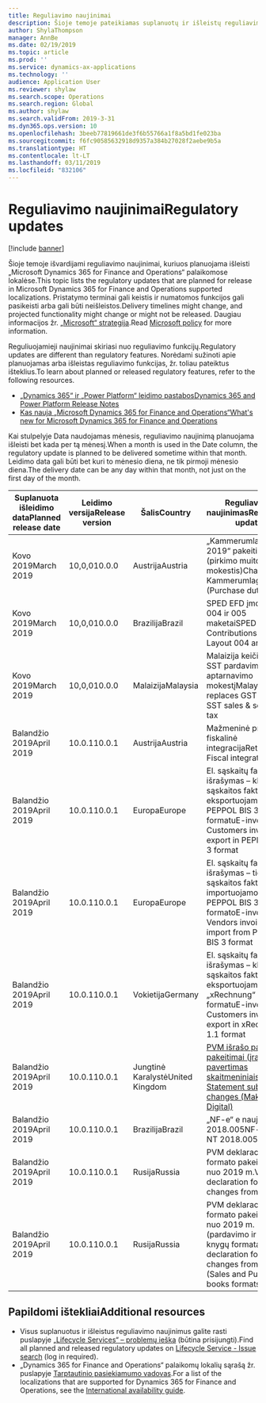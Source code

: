 ```yaml
---
title: Reguliavimo naujinimai
description: Šioje temoje pateikiamas suplanuotų ir išleistų reguliavimo „Microsoft Dynamics 365 for Finance and Operations“ naujinimų sąrašas.
author: ShylaThompson
manager: AnnBe
ms.date: 02/19/2019
ms.topic: article
ms.prod: ''
ms.service: dynamics-ax-applications
ms.technology: ''
audience: Application User
ms.reviewer: shylaw
ms.search.scope: Operations
ms.search.region: Global
ms.author: shylaw
ms.search.validFrom: 2019-3-31
ms.dyn365.ops.version: 10
ms.openlocfilehash: 3beeb77819661de3f6b55766a1f8a5bd1fe023ba
ms.sourcegitcommit: f6fc90585632918d9357a384b27028f2aebe9b5a
ms.translationtype: HT
ms.contentlocale: lt-LT
ms.lasthandoff: 03/11/2019
ms.locfileid: "832106"
---
```

# <a name="regulatory-updates"></a><span data-ttu-id="989ac-103">Reguliavimo naujinimai</span><span class="sxs-lookup"><span data-stu-id="989ac-103">Regulatory updates</span></span>

[!include [banner](../includes/banner.md)]

<span data-ttu-id="989ac-104">Šioje temoje išvardijami reguliavimo naujinimai, kuriuos planuojama išleisti „Microsoft Dynamics 365 for Finance and Operations“ palaikomose lokalėse.</span><span class="sxs-lookup"><span data-stu-id="989ac-104">This topic lists the regulatory updates that are planned for release in Microsoft Dynamics 365 for Finance and Operations supported localizations.</span></span> <span data-ttu-id="989ac-105">Pristatymo terminai gali keistis ir numatomos funkcijos gali pasikeisti arba gali būti neišleistos.</span><span class="sxs-lookup"><span data-stu-id="989ac-105">Delivery timelines might change, and projected functionality might change or might not be released.</span></span> <span data-ttu-id="989ac-106">Daugiau informacijos žr. [„Microsoft“ strategija](https://go.microsoft.com/fwlink/p/?linkid=2007332).</span><span class="sxs-lookup"><span data-stu-id="989ac-106">Read [Microsoft policy](https://go.microsoft.com/fwlink/p/?linkid=2007332) for more information.</span></span> 

<span data-ttu-id="989ac-107">Reguliuojamieji naujinimai skiriasi nuo reguliavimo funkcijų.</span><span class="sxs-lookup"><span data-stu-id="989ac-107">Regulatory updates are different than regulatory features.</span></span> <span data-ttu-id="989ac-108">Norėdami sužinoti apie planuojamas arba išleistas reguliavimo funkcijas, žr. toliau pateiktus išteklius.</span><span class="sxs-lookup"><span data-stu-id="989ac-108">To learn about planned or released regulatory features, refer to the following resources.</span></span>

- [<span data-ttu-id="989ac-109">„Dynamics 365“ ir „Power Platform“ leidimo pastabos</span><span class="sxs-lookup"><span data-stu-id="989ac-109">Dynamics 365 and Power Platform Release Notes</span></span>](https://docs.microsoft.com/business-applications-release-notes/index)
- [<span data-ttu-id="989ac-110">Kas nauja „Microsoft Dynamics 365 for Finance and Operations“</span><span class="sxs-lookup"><span data-stu-id="989ac-110">What's new for Microsoft Dynamics 365 for Finance and Operations</span></span>](../../fin-and-ops/get-started/whats-new-changed.md)

<span data-ttu-id="989ac-111">Kai stulpelyje Data naudojamas mėnesis, reguliavimo naujinimą planuojama išleisti bet kada per tą mėnesį.</span><span class="sxs-lookup"><span data-stu-id="989ac-111">When a month is used in the Date column, the regulatory update is planned to be delivered sometime within that month.</span></span> <span data-ttu-id="989ac-112">Leidimo data gali būti bet kuri to mėnesio diena, ne tik pirmoji mėnesio diena.</span><span class="sxs-lookup"><span data-stu-id="989ac-112">The delivery date can be any day within that month, not just on the first day of the month.</span></span>

|<span data-ttu-id="989ac-113">Suplanuota išleidimo data</span><span class="sxs-lookup"><span data-stu-id="989ac-113">Planned release date</span></span>|<span data-ttu-id="989ac-114">Leidimo versija</span><span class="sxs-lookup"><span data-stu-id="989ac-114">Release version</span></span>|<span data-ttu-id="989ac-115">Šalis</span><span class="sxs-lookup"><span data-stu-id="989ac-115">Country</span></span>|<span data-ttu-id="989ac-116">Reguliavimo naujinimas</span><span class="sxs-lookup"><span data-stu-id="989ac-116">Regulatory update</span></span>|
|--------------------|---------------|-------|-------|
|      <span data-ttu-id="989ac-117">Kovo 2019</span><span class="sxs-lookup"><span data-stu-id="989ac-117">March 2019</span></span>          |   <span data-ttu-id="989ac-118">10,0,0</span><span class="sxs-lookup"><span data-stu-id="989ac-118">10.0.0</span></span>      | <span data-ttu-id="989ac-119">Austrija</span><span class="sxs-lookup"><span data-stu-id="989ac-119">Austria</span></span>      |   <span data-ttu-id="989ac-120">„Kammerumlage 2019“ pakeitimai (pirkimo muito mokestis)</span><span class="sxs-lookup"><span data-stu-id="989ac-120">Changes in Kammerumlage 2019 (Purchase duty)</span></span>    |
|      <span data-ttu-id="989ac-121">Kovo 2019</span><span class="sxs-lookup"><span data-stu-id="989ac-121">March 2019</span></span>          |   <span data-ttu-id="989ac-122">10,0,0</span><span class="sxs-lookup"><span data-stu-id="989ac-122">10.0.0</span></span>      |   <span data-ttu-id="989ac-123">Brazilija</span><span class="sxs-lookup"><span data-stu-id="989ac-123">Brazil</span></span>    |     <span data-ttu-id="989ac-124">SPED EFD įmokos – 004 ir 005 maketai</span><span class="sxs-lookup"><span data-stu-id="989ac-124">SPED EFD Contributions - Layout  004 and 005</span></span>  |
|      <span data-ttu-id="989ac-125">Kovo 2019</span><span class="sxs-lookup"><span data-stu-id="989ac-125">March 2019</span></span>          |   <span data-ttu-id="989ac-126">10,0,0</span><span class="sxs-lookup"><span data-stu-id="989ac-126">10.0.0</span></span>      |    <span data-ttu-id="989ac-127">Malaizija</span><span class="sxs-lookup"><span data-stu-id="989ac-127">Malaysia</span></span>     |<span data-ttu-id="989ac-128">Malaizija keičia GST į SST pardavimo ir aptarnavimo mokestį</span><span class="sxs-lookup"><span data-stu-id="989ac-128">Malaysia replaces GST with SST sales & service tax</span></span>        |
|      <span data-ttu-id="989ac-129">Balandžio 2019</span><span class="sxs-lookup"><span data-stu-id="989ac-129">April 2019</span></span>          |   <span data-ttu-id="989ac-130">10.0.1</span><span class="sxs-lookup"><span data-stu-id="989ac-130">10.0.1</span></span>      |    <span data-ttu-id="989ac-131">Austrija</span><span class="sxs-lookup"><span data-stu-id="989ac-131">Austria</span></span>     |<span data-ttu-id="989ac-132">Mažmeninė prekyba – fiskalinė integracija</span><span class="sxs-lookup"><span data-stu-id="989ac-132">Retail - Fiscal integration</span></span>         |
|      <span data-ttu-id="989ac-133">Balandžio 2019</span><span class="sxs-lookup"><span data-stu-id="989ac-133">April 2019</span></span>          |   <span data-ttu-id="989ac-134">10.0.1</span><span class="sxs-lookup"><span data-stu-id="989ac-134">10.0.1</span></span>      |    <span data-ttu-id="989ac-135">Europa</span><span class="sxs-lookup"><span data-stu-id="989ac-135">Europe</span></span>     |<span data-ttu-id="989ac-136">El. sąskaitų faktūrų išrašymas – klientų sąskaitos faktūros eksportuojamos PEPPOL BIS 3 formatu</span><span class="sxs-lookup"><span data-stu-id="989ac-136">E-invoicing - Customers invoices export in PEPPOL BIS 3 format</span></span>         |
|      <span data-ttu-id="989ac-137">Balandžio 2019</span><span class="sxs-lookup"><span data-stu-id="989ac-137">April 2019</span></span>          |   <span data-ttu-id="989ac-138">10.0.1</span><span class="sxs-lookup"><span data-stu-id="989ac-138">10.0.1</span></span>      |    <span data-ttu-id="989ac-139">Europa</span><span class="sxs-lookup"><span data-stu-id="989ac-139">Europe</span></span>     |<span data-ttu-id="989ac-140">El. sąskaitų faktūrų išrašymas – tiekėjų sąskaitos faktūros importuojamos iš PEPPOL BIS 3 formato</span><span class="sxs-lookup"><span data-stu-id="989ac-140">E-invoicing - Vendors invoices import from PEPPOL BIS 3 format</span></span>         |
|      <span data-ttu-id="989ac-141">Balandžio 2019</span><span class="sxs-lookup"><span data-stu-id="989ac-141">April 2019</span></span>          |   <span data-ttu-id="989ac-142">10.0.1</span><span class="sxs-lookup"><span data-stu-id="989ac-142">10.0.1</span></span>      |   <span data-ttu-id="989ac-143">Vokietija</span><span class="sxs-lookup"><span data-stu-id="989ac-143">Germany</span></span>     |<span data-ttu-id="989ac-144">El. sąskaitų faktūrų išrašymas – klientų sąskaitos faktūros eksportuojamos „xRechnung“ 1.1 formatu</span><span class="sxs-lookup"><span data-stu-id="989ac-144">E-invoicing - Customers invoices export in xRechnung 1.1 format</span></span>         |
|      <span data-ttu-id="989ac-145">Balandžio 2019</span><span class="sxs-lookup"><span data-stu-id="989ac-145">April 2019</span></span>          |   <span data-ttu-id="989ac-146">10.0.1</span><span class="sxs-lookup"><span data-stu-id="989ac-146">10.0.1</span></span>      |    <span data-ttu-id="989ac-147">Jungtinė Karalystė</span><span class="sxs-lookup"><span data-stu-id="989ac-147">United Kingdom</span></span>     |[<span data-ttu-id="989ac-148">PVM išrašo pateikimo pakeitimai (įrašų pavertimas skaitmeniniais)</span><span class="sxs-lookup"><span data-stu-id="989ac-148">VAT Statement submission changes (Making Tax Digital)</span></span>](emea-gbr-mtd-vat-integration.md)    |    
|      <span data-ttu-id="989ac-149">Balandžio 2019</span><span class="sxs-lookup"><span data-stu-id="989ac-149">April 2019</span></span>          |   <span data-ttu-id="989ac-150">10.0.1</span><span class="sxs-lookup"><span data-stu-id="989ac-150">10.0.1</span></span>      |    <span data-ttu-id="989ac-151">Brazilija</span><span class="sxs-lookup"><span data-stu-id="989ac-151">Brazil</span></span>     |<span data-ttu-id="989ac-152">„NF-e“ e nauja NT 2018.005</span><span class="sxs-lookup"><span data-stu-id="989ac-152">NF-e new NT 2018.005</span></span>         |
|      <span data-ttu-id="989ac-153">Balandžio 2019</span><span class="sxs-lookup"><span data-stu-id="989ac-153">April 2019</span></span>          |   <span data-ttu-id="989ac-154">10.0.1</span><span class="sxs-lookup"><span data-stu-id="989ac-154">10.0.1</span></span>      |    <span data-ttu-id="989ac-155">Rusija</span><span class="sxs-lookup"><span data-stu-id="989ac-155">Russia</span></span>     |<span data-ttu-id="989ac-156">PVM deklaracijos formato pakeitimai nuo 2019 m.</span><span class="sxs-lookup"><span data-stu-id="989ac-156">VAT declaration format changes from 2019</span></span>         |
|      <span data-ttu-id="989ac-157">Balandžio 2019</span><span class="sxs-lookup"><span data-stu-id="989ac-157">April 2019</span></span>          |   <span data-ttu-id="989ac-158">10.0.1</span><span class="sxs-lookup"><span data-stu-id="989ac-158">10.0.1</span></span>      |    <span data-ttu-id="989ac-159">Rusija</span><span class="sxs-lookup"><span data-stu-id="989ac-159">Russia</span></span>     |<span data-ttu-id="989ac-160">PVM deklaracijos formato pakeitimai nuo 2019 m. (pardavimo ir pirkimo knygų formatai)</span><span class="sxs-lookup"><span data-stu-id="989ac-160">VAT declaration format changes from 2019 (Sales and Purchase books formats)</span></span>  |

## <a name="additional-resources"></a><span data-ttu-id="989ac-161">Papildomi ištekliai</span><span class="sxs-lookup"><span data-stu-id="989ac-161">Additional resources</span></span>
- <span data-ttu-id="989ac-162">Visus suplanuotus ir išleistus reguliavimo naujinimus galite rasti puslapyje [„Lifecycle Services“ – problemų ieška](https://lcs.dynamics.com/Logon/Index) (būtina prisijungti).</span><span class="sxs-lookup"><span data-stu-id="989ac-162">Find all planned and released regulatory updates on [Lifecycle Service - Issue search](https://lcs.dynamics.com/Logon/Index) (log in required).</span></span>
- <span data-ttu-id="989ac-163">„Dynamics 365 for Finance and Operations“ palaikomų lokalių sąrašą žr. puslapyje [Tarptautinio pasiekiamumo vadovas](https://aka.ms/dynamics_365_international_availability_deck).</span><span class="sxs-lookup"><span data-stu-id="989ac-163">For a list of the localizations that are supported for Dynamics 365 for Finance and Operations, see the [International availability guide](https://aka.ms/dynamics_365_international_availability_deck).</span></span>


